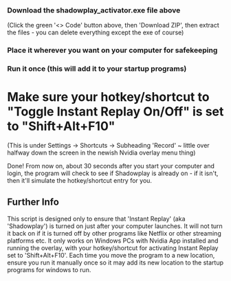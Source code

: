 ### Download the shadowplay_activator.exe file above
(Click the green '<> Code' button above, then 'Download ZIP', then extract the files - you can delete everything except the exe of course)
### Place it wherever you want on your computer for safekeeping
### Run it once (this will add it to your startup programs)

# Make sure your hotkey/shortcut to "Toggle Instant Replay On/Off" is set to "Shift+Alt+F10"
(This is under Settings -> Shortcuts -> Subheading 'Record' ~ little over halfway down the screen in the newish Nvidia overlay menu thing)

Done!
From now on, about 30 seconds after you start your computer and login, the program will check to see if Shadowplay is already on - if it isn't, then it'll simulate the hotkey/shortcut entry for you.

## Further Info
This script is designed only to ensure that 'Instant Replay' (aka 'Shadowplay') is turned on just after your computer launches. It will not turn it back on if it is turned off by other programs like Netflix or other streaming platforms etc.
It only works on Windows PCs with Nvidia App installed and running the overlay, with your hotkey/shortcut for activating Instant Replay set to 'Shift+Alt+F10'.
Each time you move the program to a new location, ensure you run it manually once so it may add its new location to the startup programs for windows to run.